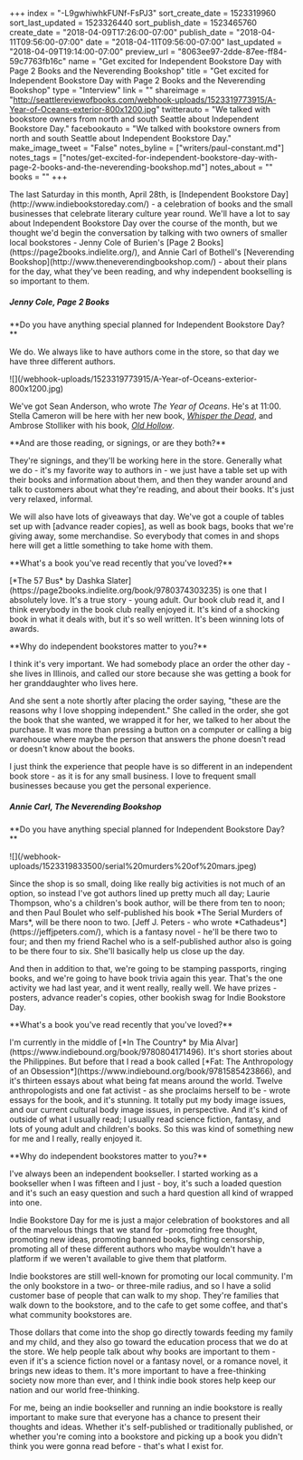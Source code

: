 +++
index = "-L9gwhiwhkFUNf-FsPJ3"
sort_create_date = 1523319960
sort_last_updated = 1523326440
sort_publish_date = 1523465760
create_date = "2018-04-09T17:26:00-07:00"
publish_date = "2018-04-11T09:56:00-07:00"
date = "2018-04-11T09:56:00-07:00"
last_updated = "2018-04-09T19:14:00-07:00"
preview_url = "8063ee97-2dde-87ee-ff84-59c7763fb16c"
name = "Get excited for Independent Bookstore Day with Page 2 Books and the Neverending Bookshop"
title = "Get excited for Independent Bookstore Day with Page 2 Books and the Neverending Bookshop"
type = "Interview"
link = ""
shareimage = "http://seattlereviewofbooks.com/webhook-uploads/1523319773915/A-Year-of-Oceans-exterior-800x1200.jpg"
twitterauto = "We talked with bookstore owners from north and south Seattle about Independent Bookstore Day."
facebookauto = "We talked with bookstore owners from north and south Seattle about Independent Bookstore Day."
make_image_tweet = "False"
notes_byline = ["writers/paul-constant.md"]
notes_tags = ["notes/get-excited-for-independent-bookstore-day-with-page-2-books-and-the-neverending-bookshop.md"]
notes_about = ""
books = ""
+++
<p class="intro">The last Saturday in this month, April 28th, is [Independent Bookstore Day](http://www.indiebookstoreday.com/) - a celebration of books and the small businesses that celebrate literary culture year round. We'll have a lot to say about Independent Bookstore Day over the course of the month, but we thought we'd begin the conversation by talking with two owners of smaller local bookstores - Jenny Cole of Burien's [Page 2 Books](https://page2books.indielite.org/), and Annie Carl of Bothell's [Neverending Bookshop](http://www.theneverendingbookshop.com/) - about their plans for the day, what they've been reading, and why independent bookselling is so important to them.</p>

<p class="noindent"><h5>Jenny Cole, Page 2 Books</h5></p>

<p class="noindent">**Do you have anything special planned for Independent Bookstore Day?**</p>

<p class="noindent">We do. We always like to have authors come in the store, so that day we have three different authors.</p>

<p class="image-left">![](/webhook-uploads/1523319773915/A-Year-of-Oceans-exterior-800x1200.jpg)</p>

We've got Sean Anderson, who wrote *The Year of Oceans*. He's at 11:00. Stella Cameron will be here with her new book, [*Whisper the Dead*](https://page2books.indielite.org/book/9781780290997), and Ambrose Stolliker with his book, [*Old Hollow*](https://page2books.indielite.org/book/9781946024206).

<p class="noindent">**And are those reading, or signings, or are they both?**</p>

<p class="noindent">They're signings, and they'll be working here in the store. Generally what we do - it's my favorite way to authors in - we just have a table set up with their books and information about them, and then they wander around and talk to customers about what they're reading, and about their books. It's just very relaxed, informal.</p>

We will also have lots of giveaways that day. We've got a couple of tables set up with [advance reader copies], as well as book bags, books that we're giving away, some merchandise. So everybody that comes in and shops here will get a little something to take home with them.

<p class="noindent">**What's a book you've read recently that you've loved?**</p>

<p class="noindent">[*The 57 Bus* by Dashka Slater](https://page2books.indielite.org/book/9780374303235) is one that I absolutely love. It's a true story - young adult. Our book club read it, and I think everybody in the book club really enjoyed it. It's kind of a shocking book in what it deals with, but it's so well written. It's been winning lots of awards.</p>

<p class="noindent">**Why do independent bookstores matter to you?**</p>

<p class="noindent">I think it's very important. We had somebody place an order the other day - she lives in Illinois, and called our store because she was getting a book for her granddaughter who lives here.</p> 

And she sent a note shortly after placing the order saying, "these are the reasons why I love shopping independent." She called in the order, she got the book that she wanted, we wrapped it for her, we talked to her about the purchase. It was more than pressing a button on a computer or calling a big warehouse where maybe the person that answers the phone doesn't read or doesn't know about the books. 

I just think the experience that people have is so different in an independent book store - as it is for any small business. I love to frequent small businesses because you get the personal experience.

<p class="noindent"><h5>Annie Carl, The Neverending Bookshop</h5></p>

<p class="noindent">**Do you have anything special planned for Independent Bookstore Day?**</p>

<p class="image-left">![](/webhook-uploads/1523319833500/serial%20murders%20of%20mars.jpeg)</p>
<p class="noindent">Since the shop is so small, doing like really big activities is not much of an option, so instead I've got authors lined up pretty much all day; Laurie Thompson, who's a children's book author, will be there from ten to noon; and then Paul Boulet who self-published his book *The Serial Murders of Mars*, will be there noon to two. [Jeff J. Peters - who wrote *Cathadeus*](https://jeffjpeters.com/), which is a fantasy novel - he'll be there two to four; and then my friend Rachel who is a self-published author also is going to be there four to six. She'll basically help us close up the day.</p>

And then in addition to that, we're going to be stamping passports, ringing books, and we're going to have book trivia again this year. That's the one activity we had last year, and it went really, really well. We have prizes - posters, advance reader's copies, other bookish swag for Indie Bookstore Day. 

<p class="noindent">**What's a book you've read recently that you've loved?**</p>

<p class="noindent">I'm currently in the middle of [*In The Country* by Mia Alvar](https://www.indiebound.org/book/9780804171496). It's short stories about the Philippines. But before that I read a book called [*Fat: The Anthropology of an Obsession*](https://www.indiebound.org/book/9781585423866), and it's thirteen essays about what being fat means around the world. Twelve anthropologists and one fat activist - as she proclaims herself to be - wrote essays for the book, and it's stunning. It totally put my body image issues, and our current cultural body image issues, in perspective. And it's kind of outside of what I usually read; I usually read science fiction, fantasy, and lots of young adult and children's books. So this was kind of something new for me and I really, really enjoyed it.</p>

<p class="noindent">**Why do independent bookstores matter to you?**</p>

<p class="noindent">I've always been an independent bookseller. I started working as a bookseller when I was fifteen and I just - boy, it's such a loaded question and it's such an easy question and such a hard question all kind of wrapped into one.</p> 

Indie Bookstore Day for me is just a major celebration of bookstores and all of the marvelous things that we stand for -promoting free thought, promoting new ideas, promoting banned books, fighting censorship, promoting all of these different authors who maybe wouldn't have a platform if we weren't available to give them that platform.

Indie bookstores are still well-known for promoting our local community. I'm the only bookstore in a two- or three-mile radius, and so I have a solid customer base of people that can walk to my shop. They're families that walk down to the bookstore, and to the cafe to get some coffee, and that's what community bookstores are. 

Those dollars that come into the shop go directly towards feeding my family and my child, and they also go toward the education process that we do at the store. We help people talk about why books are important to them - even if it's a science fiction novel or a fantasy novel, or a romance novel, it brings new ideas to them. It's more important to have a free-thinking society now more than ever, and I think indie book stores help keep our nation and our world free-thinking. 

For me, being an indie bookseller and running an indie bookstore is really important to make sure that everyone has a chance to present their thoughts and ideas. Whether it's self-published or traditionally published, or whether you're coming into a bookstore and picking up a book you didn't think you were gonna read before - that's what I exist for.





